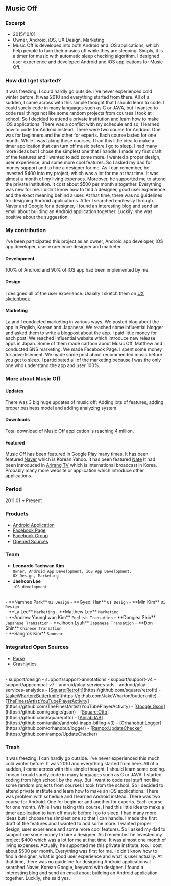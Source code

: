 ## Music Off

### **Excerpt**
- 2015/10/01
- Owner, Android, iOS, UX Design, Marketing
- Music Off is developed into both Android and iOS applications, which help people to turn their musics off while they are sleeping. Simply, it is a timer for music with automatic sleep checking algorithm. I designed user experience and developed Android and iOS applications for Music Off.

### **How did I get started?**
It was freezing. I could hardly go outside. I've never experienced cold winter before. It was 2010 and everything started from there. All of a sudden, I came across with this simple thought that I should learn to code. I could surely code in many languages such as C or JAVA, but I wanted to code real things not like some random projects from courses I took at school. So I decided to attend a private institution and learn how to make iOS applications. There was a conflict with my schedule and so, I learned how to code for Android instead. There were two course for Android. One was for beginners and the other for experts. Each course lasted for one month. While I was taking these courses, I had this little idea to make a timer application that can turn off music before I go to sleep. I had many more ideas but I chose the simplest one that I handle. I made my first draft of the features and I wanted to add some more. I wanted a proper design, user experience, and some more cool features. So I asked my dad for money support and to hire a designer for me. As I can remember, he invested $400 into my project, which was a lot for me at that time. It was almost a month of my living expenses. Moreover, he supported me to attend the private institution. It cost about $500 per month altogether. Everything was new for me. I didn't know how to find a designer, good user experience and the exact meaning behind a user. At that time, there was no guidelines for designing Android applications. After I searched endlessly through Naver and Google for a designer, I found an interesting blog and send an email about building an Android application together. Luckily, she was positive about the suggestion.

### **My contribution**
I've been participated this project as an owner, Android app developer, iOS app developer, user experience designer and marketer.  

#### Development  
100% of Android and 90% of iOS app had been implemented by me.

#### Design  
I designed all of the user experience. Usually I sketch them on [<u>UX sketchbook</u>](http://www.uistencils.com/collections/sketch-pads/products/iphone-sketch-pad).

#### Marketing  
La and I conducted marketing in various ways. We posted blog about the app in English, Korean and Japanese. We reached some influential blogger and asked them to write a blogpost about the app. I paid little money for each post. We reached influential website which introduce new release apps in Japan. Some of them made cartoon about Music Off. Matthew and I conducted SNS marketing. We made Facebook Page. I spent some money for advertisement. We made some post about recommended music before you get to sleep. I participated all of the marketing because I was the only one who understand the app and user 100%.

### **More about Music Off**

#### Updates  
There was 3 big huge updates of music off: Adding lots of features, adding proper business model and adding analyzing system.  

#### Downloads  
Total download of Music Off application is reaching 4 million.

#### Featured  
Music Off has been featured in Google Play many times. It has been featured [<u>Naver</u>](www.naver.com) which is Korean Yahoo. It has been featured [<u>Nate</u>](www.nate.com) It had been introduced in [<u>Arirang TV</u>](http://www.arirang.com/index.asp) which is international broadcast in Korea. Probably many more website or application which introduce other applications.

### **Period**
2011.01 ~ Present

### **Products**
- [<u>Android Application</u>](https://play.google.com/store/apps/details?id=com.utopia.musicoff)
- [<u>Facebook Page</u>](https://www.facebook.com/utopia.musicoff)
- [<u>Facebook Group</u>](https://www.facebook.com/groups/uTopia.musicoff)
- [<u>Opened Sources</u>](https://github.com/orgs/MusicOff)

### **Team**
- **Leonardo Taehwan Kim**  
   <code id="inline">Owner, Android App Development, iOS App Development, UX Design, Marketing</code>
- **Jaehoon Lee**  
   <code id="inline">iOS development</code>  
</br>
- **Namhee Park**  
   <code id="inline">UI Design</code>
- **Gyeol Han**  
   <code id="inline">UI Design</code>
- **Min Kim**  
   <code id="inline">Ui Design</code>  
</br>
- **La Lee**  
   <code id="inline">Marketing</code>
- **Matthew Lee**  
   <code id="inline">Marketing</code>  
</br>
- **Andrew Younghwan Kim**  
   <code id="inline">English Transation</code>
- **Dongjea Shin**  
   <code id="inline">Japanese Transation</code>
- **Jihoon Lyuh**  
   <code id="inline">Japanese Transation</code>
- **Don Shin**  
   <code id="inline">Chinese Transation</code>  
</br>
- **Sangrok Kim**  
   <code id="inline">Sponsor</code>

### **Integrated Open Sources**
- [<u>Parse</u>](https://github.com/ParsePlatform)
- [<u>Crashlytics</u>](https://github.com/crashlytics)  
</br>
- support/design
- support/support-annotations
- support/support-v4
- support/appcompat-v7
- android/play-services-ads
- android/play-services-analytics
- [<u>Square:Retrofit</u>](https://github.com/square/retrofit)
- [<u>JakeWharton:Butterknife</u>](https://github.com/JakeWharton/butterknife)
- [<u>TheFinestArtist:YouTubePlayerActivity</u>](https://github.com/TheFinestArtist/YouTubePlayerActivity)
- [<u>Google:Gson</u>](https://github.com/google/gson)
- [<u>Square:Otto</u>](https://github.com/square/otto)
- [<u>Anjlab:IAB</u>](https://github.com/anjlab/android-inapp-billing-v3)
- [<u>Orhanobut:Logger</u>](https://github.com/orhanobut/logger)
- [<u>Rampo:UpdateChecker</u>](https://github.com/rampo/UpdateChecker)


### **Trash**
It was freezing. I can hardly go outside. I've never experienced this much cold winter before. It was 2010 and everything started from here. All of a sudden, I came across with this simple thought, I should learn some coding. I mean I could surely code in many languages such as C or JAVA. I started coding from high school, by the way. But I want to code real stuff not like some random projects from courses I took from the school. So I decided to attend private institute and learn how to make an iOS applications. There was problem with schedule and I learned Android instead. There was two course for Android. One for beginner and another for experts. Each course for one month. While I was taking this course, I had this little idea to make a timer application to turn off music before I go to sleep. I had many more ideas but I choose the simplest one so that I can handle. I made the first draft of the features and I wanted to add some more. I wanted proper design, user experience and some more cool features. So I asked my dad to support me some money to hire a designer. As I remember he invested my project $400 which was a lot for me at that time. It was almost one month of living expenses. Actually, he supported me this private institute, too. I cost about $500 per month. Everything was first for me. I didn't know how to find a designer, what is good user experience and what is user actually. At that time, there was no guideline for designing Android applications. I searched Naver, Korean Google, keyword with designer. I found a interesting blog and send an email about building an Android application together. Luckily, she said yes.
